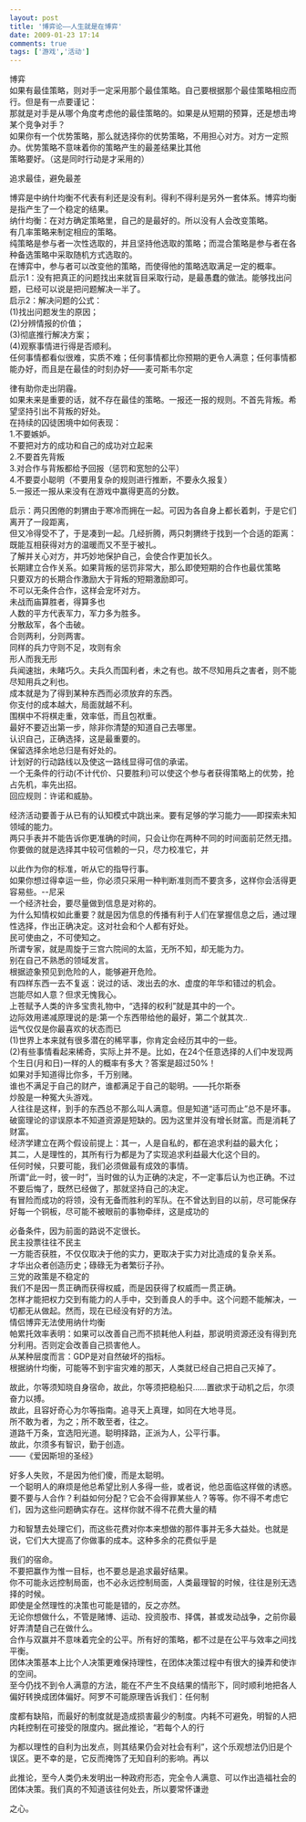 ```yaml
---
layout: post
title: '博弈论——人生就是在博弈'
date: 2009-01-23 17:14
comments: true
tags: ['游戏','活动']
---
```


博弈  
如果有最佳策略，则对手一定采用那个最佳策略。自己要根据那个最佳策略相应而行。但是有一点要谨记：  
那就是对手是从哪个角度考虑他的最佳策略的。如果是从短期的预算，还是想击垮某个竞争对手？  
如果你有一个优势策略，那么就选择你的优势策略，不用担心对方。对方一定照办。优势策略不意味着你的策略产生的最差结果比其他  
策略要好。（这是同时行动是才采用的）  
  
追求最佳，避免最差  
  
博弈是中纳什均衡不代表有利还是没有利。得利不得利是另外一套体系。博弈均衡是指产生了一个稳定的结果。  
纳什均衡：在对方确定策略里，自己的是最好的。所以没有人会改变策略。  
有几率策略来制定相应的策略。  
纯策略是参与者一次性选取的，并且坚持他选取的策略；而混合策略是参与者在各种备选策略中采取随机方式选取的。  
在博弈中，参与者可以改变他的策略，而使得他的策略选取满足一定的概率。  
启示1：没有把真正的问题找出来就盲目采取行动，是最愚蠢的做法。能够找出问题，已经可以说是把问题解决一半了。  
启示2：解决问题的公式：  
(1)找出问题发生的原因；  
(2)分辨情报的价值；  
(3)彻底推行解决方案；  
(4)观察事情进行得是否顺利。  
任何事情都看似很难，实质不难；任何事情都比你预期的更令人满意；任何事情都能办好，而且是在最佳的时刻办好——麦可斯韦尔定  
  
律有助你走出阴霾。  
如果未来是重要的话，就不存在最佳的策略。一报还一报的规则。不首先背叛。希望坚持引出不背叛的好处。  
在持续的囚徒困境中如何表现：  
1.不要嫉妒。  
不要把对方的成功和自己的成功对立起来  
2.不要首先背叛  
3.对合作与背叛都给予回报（惩罚和宽恕的公平）  
4.不要耍小聪明（不要用复杂的规则进行推断，不要永久报复）  
5.一报还一报从来没有在游戏中赢得更高的分数。  
  
启示：两只困倦的刺猬由于寒冷而拥在一起。可因为各自身上都长着刺，于是它们离开了一段距离，  
但又冷得受不了，于是凑到一起。几经折腾，两只刺猬终于找到一个合适的距离：既能互相获得对方的温暖而又不至于被扎。  
了解并关心对方，并巧妙地保护自己，会使合作更加长久。  
长期建立合作关系。如果背叛的惩罚非常大，那么即使短期的合作也最优策略  
只要双方的长期合作激励大于背叛的短期激励即可。  
不可以无条件合作，这样会宠坏对方。  
未战而庙算胜者，得算多也  
人数的平方代表军力，军力多为胜多。  
分散敌军，各个击破。  
合则两利，分则两害。  
同样的兵力守则不足，攻则有余  
形人而我无形  
兵闻速拙，未睹巧久。夫兵久而国利者，未之有也。故不尽知用兵之害者，则不能尽知用兵之利也。  
成本就是为了得到某种东西而必须放弃的东西。  
你支付的成本越大，局面就越不利。  
围棋中不将棋走重，效率低，而且包袱重。  
最好不要迈出第一步，除非你清楚的知道自己去哪里。  
认识自己，正确选择，这是最重要的。  
保留选择余地总归是有好处的。  
计划好的行动路线以及使这一路线显得可信的承诺。  
一个无条件的行动(不计代价、只要胜利)可以使这个参与者获得策略上的优势，抢占先机，率先出招。  
回应规则：许诺和威胁。  
  
经济活动要善于从已有的认知模式中跳出来。要有足够的学习能力——即探索未知领域的能力。  
两只手表并不能告诉你更准确的时间，只会让你在两种不同的时间面前茫然无措。你要做的就是选择其中较可信赖的一只，尽力校准它，并  
  
以此作为你的标准，听从它的指导行事。  
如果你想过得幸运一些，你必须只采用一种判断准则而不要贪多，这样你会活得更容易些。--尼采  
一个经济社会，要尽量做到信息是对称的。  
为什么知情权如此重要？就是因为信息的传播有利于人们在掌握信息之后，通过理性选择，作出正确决定。这对社会和个人都有好处。  
民可使由之，不可使知之。  
所谓专家，就是周旋于三宫六院间的太监，无所不知，却无能为力。  
别在自己不熟悉的领域发言。  
根据迹象预见到危险的人，能够避开危险。  
有四样东西一去不复返：说过的话、泼出去的水、虚度的年华和错过的机会。  
岂能尽如人意？但求无愧我心。  
上苍赋予人类的许多宝贵礼物中，“选择的权利”就是其中的一个。  
边际效用递减原理说的是:第一个东西带给他的最好，第二个就其次..  
运气仅仅是你最喜欢的状态而已  
(1)世界上本来就有很多潜在的稀罕事，你肯定会经历其中的一些。  
(2)有些事情看起来稀奇，实际上并不是。比如，在24个任意选择的人们中发现两个生日(月和日)一样的人的概率有多大？答案是超过50%！  
如果对手知道得比你多，千万别赌。  
谁也不满足于自己的财产，谁都满足于自己的聪明。——托尔斯泰  
炒股是一种冤大头游戏。  
人往往是这样，到手的东西总不那么叫人满意。但是知道“适可而止”总不是坏事。  
破窗理论的谬误原本不知道资源是短缺的。因为这里并没有增长财富。而是消耗了财富。  
经济学建立在两个假设前提上：其一，人是自私的，都在追求利益的最大化；  
其二，人是理性的，其所有行为都是为了实现追求利益最大化这个目的。  
任何时候，只要可能，我们必须做最有成效的事情。  
所谓“此一时，彼一时”，当时做的认为正确的决定，不一定事后认为也正确。不过不要后悔了，既然已经做了，那就坚持自己的决定。  
有冒险而成功的将领，没有无备而胜利的军队。在不曾达到目的以前，尽可能保存好每一个铜板，尽可能不被眼前的事物牵绊，这是成功的  
  
必备条件，因为前面的路说不定很长。  
民主投票往往不民主  
一方能否获胜，不仅仅取决于他的实力，更取决于实力对比造成的复杂关系。  
才华出众者创造历史；碌碌无为者繁衍子孙。  
三党的政策是不稳定的  
我们不是因一贯正确而获得权威，而是因获得了权威而一贯正确。  
怎样才能把权力交到有能力的人手中，交到善良人的手中。这个问题不能解决，一切都无从做起。然而，现在已经没有好的方法。  
情侣博弈无法使用纳什均衡  
帕累托效率表明：如果可以改善自己而不损耗他人利益，那说明资源还没有得到充分利用。否则定会改善自己损害他人。  
从某种层度而言：GDP是对自然破坏的指标。  
根据纳什均衡，可能等不到宇宙灾难的那天，人类就已经自己把自己灭掉了。  
  
故此，尔等须知晓自身宿命，故此，尔等须把稳船只……置欲求于动机之后，尔须奋力以搏。  
故此，且容好奇心为尔等指南。追寻天上真理，如同在大地寻觅。  
所不敢为者，为之；所不敢至者，往之。  
道路千万条，宜选阳光道。聪明择路，正派为人，公平行事。  
故此，尔须多有智识，勤于创造。  
——《爱因斯坦的圣经》  
  
好多人失败，不是因为他们傻，而是太聪明。  
一个聪明人的麻烦是他总希望比别人多得一些，或者说，他总面临这样做的诱惑。  
要不要与人合作？利益如何分配？它会不会得罪某些人？等等。你不得不考虑它们，因为这些问题确实存在。这样你就不得不花费大量的精  
  
力和智慧去处理它们，而这些花费对你本来想做的那件事并无多大益处。也就是说，它们大大提高了你做事的成本。这种多余的花费似乎是  
  
我们的宿命。  
不要把赢作为惟一目标，也不要总是追求最好结果。  
你不可能永远控制局面，也不必永远控制局面，人类最理智的时候，往往是别无选择的时候。  
即使是全然理性的决策也可能是错的，反之亦然。  
无论你想做什么，不管是赌博、运动、投资股市、择偶，甚或发动战争，之前你最好弄清楚自己在做什么。  
合作与双赢并不意味着完全的公平。所有好的策略，都不过是在公平与效率之间找平衡。  
团体决策基本上比个人决策更难保持理性，在团体决策过程中有很大的操弄和使诈的空间。  
至今仍找不到令人满意的方法，能在不产生不良结果的情形下，同时顺利地把各人偏好转换成团体偏好。阿罗不可能原理告诉我们：任何制  
  
度都有缺陷，而最好的制度就是造成损害最少的制度。内耗不可避免，明智的人把内耗控制在可接受的限度内。据此推论，“若每个人的行  
  
为都以理性的自利为出发点，则其结果仍会对社会有利”，这个乐观想法仍旧是个误区。更不幸的是，它反而掩饰了无知自利的影响。再以  
  
此推论，至今人类仍未发明出一种政府形态，完全令人满意、可以作出造福社会的团体决策。我们真的不知道该往何处去，所以要常怀谦逊  
  
之心。

